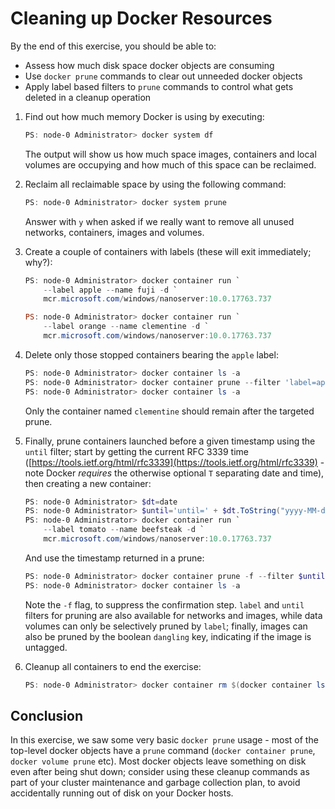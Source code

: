 # Cleaning up Docker Resources

By the end of this exercise, you should be able to:

 - Assess how much disk space docker objects are consuming
 - Use `docker prune` commands to clear out unneeded docker objects
 - Apply label based filters to `prune` commands to control what gets deleted in a cleanup operation

1.  Find out how much memory Docker is using by executing:

    ```powershell
    PS: node-0 Administrator> docker system df
    ```

    The output will show us how much space images, containers and local volumes are occupying and how much of this space can be reclaimed. 

2.  Reclaim all reclaimable space by using the following command:

    ```powershell
    PS: node-0 Administrator> docker system prune
    ```

    Answer with `y` when asked if we really want to remove all unused networks, containers, images and volumes.

3.  Create a couple of containers with labels (these will exit immediately; why?):

    ```powershell
    PS: node-0 Administrator> docker container run `
        --label apple --name fuji -d `
        mcr.microsoft.com/windows/nanoserver:10.0.17763.737

    PS: node-0 Administrator> docker container run `
        --label orange --name clementine -d `
        mcr.microsoft.com/windows/nanoserver:10.0.17763.737
    ```

4.  Delete only those stopped containers bearing the `apple` label:

    ```powershell
    PS: node-0 Administrator> docker container ls -a
    PS: node-0 Administrator> docker container prune --filter 'label=apple'
    PS: node-0 Administrator> docker container ls -a
    ```

    Only the container named `clementine` should remain after the targeted prune.

5.  Finally, prune containers launched before a given timestamp using the `until` filter; start by getting the current RFC 3339 time ([https://tools.ietf.org/html/rfc3339](https://tools.ietf.org/html/rfc3339) - note Docker *requires* the otherwise optional `T` separating date and time), then creating a new container:

    ```powershell
    PS: node-0 Administrator> $dt=date
    PS: node-0 Administrator> $until='until=' + $dt.ToString("yyyy-MM-dd'T'HH:mm:ss.fffK")
    PS: node-0 Administrator> docker container run `
        --label tomato --name beefsteak -d `
        mcr.microsoft.com/windows/nanoserver:10.0.17763.737
    ```

    And use the timestamp returned in a prune:

    ```powershell
    PS: node-0 Administrator> docker container prune -f --filter $until
    PS: node-0 Administrator> docker container ls -a 
    ```

    Note the `-f` flag, to suppress the confirmation step. `label` and `until` filters for pruning are also available for networks and images, while data volumes can only be selectively pruned by `label`; finally, images can also be pruned by the boolean `dangling` key, indicating if the image is untagged.

6.  Cleanup all containers to end the exercise:

    ```powershell
    PS: node-0 Administrator> docker container rm $(docker container ls -aq)
    ```

## Conclusion

In this exercise, we saw some very basic `docker prune` usage - most of the top-level docker objects have a `prune` command (`docker container prune`, `docker volume prune` etc). Most docker objects leave something on disk even after being shut down; consider using these cleanup commands as part of your cluster maintenance and garbage collection plan, to avoid accidentally running out of disk on your Docker hosts.
